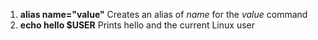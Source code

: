 1. **alias name="value"** Creates an alias of *name* for the *value* command<br>
2. **echo hello $USER** Prints hello and the current Linux user<br>
